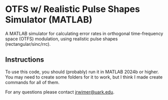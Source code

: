 # OTFS w/ Realistic Pulse Shapes Simulator (MATLAB)
A MATLAB simulator for calculating error rates in orthogonal time-frequency space (OTFS) modulation, using realistic pulse shapes (rectangular/sinc/rrc).

## Instructions
To use this code, you should (probably) run it in MATLAB 2024b or higher. You may need to create some folders for it to work, but I think I made create commands for all of them.

For any questions please contact jrwimer@uark.edu.
